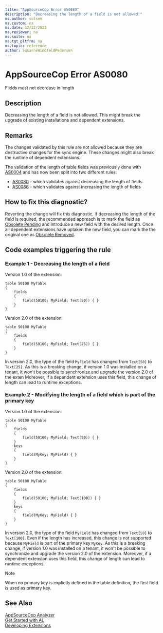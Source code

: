 ```yaml
---
title: "AppSourceCop Error AS0080"
description: "Decreasing the length of a field is not allowed."
ms.author: solsen
ms.custom: na
ms.date: 12/22/2023
ms.reviewer: na
ms.suite: na
ms.tgt_pltfrm: na
ms.topic: reference
author: SusanneWindfeldPedersen
---
```

[//]: # (START>DO_NOT_EDIT)
[//]: # (IMPORTANT:Do not edit any of the content between here and the END>DO_NOT_EDIT.)
[//]: # (Any modifications should be made in the .xml files in the ModernDev repo.)
# AppSourceCop Error AS0080
Fields must not decrease in length

## Description
Decreasing the length of a field is not allowed. This might break the upgrade of existing installations and dependent extensions.

[//]: # (IMPORTANT: END>DO_NOT_EDIT)

## Remarks

The changes validated by this rule are not allowed because they are destructive changes for the sync engine.
These changes might also break the runtime of dependent extensions.

The validation of the length of table fields was previously done with [AS0004](appsourcecop-as0004.md) and has now been split into two different rules:
- [AS0080](appsourcecop-as0080.md) - which validates against decreasing the length of fields
- [AS0086](appsourcecop-as0086.md) - which validates against increasing the length of fields

## How to fix this diagnostic?

Reverting the change will fix this diagnostic. If decreasing the length of the field is required, the recommended approach is to mark the field as [Obsolete Pending](../properties/devenv-obsoletestate-property.md) and introduce a new field with the desired length.
Once all dependent extensions have uptaken the new field, you can mark the the original one as [Obsolete Removed](../properties/devenv-obsoletestate-property.md).


## Code examples triggering the rule

### Example 1 - Decreasing the length of a field

Version 1.0 of the extension:
```AL
table 50100 MyTable
{
    fields
    {
        field(50100; MyField; Text[50]) { }
    }
}
```

Version 2.0 of the extension:
```AL
table 50100 MyTable
{
    fields
    {
        field(50100; MyField; Text[25]) { }
    }
}
```

In version 2.0, the type of the field `MyField` has changed from `Text[50]` to `Text[25]`. 
As this is a breaking change, if version 1.0 was installed on a tenant, it won't be possible to synchronize and upgrade the version 2.0 of the exten
Moreover, if a dependent extension uses this field, this change of length can lead to runtime exceptions.

### Example 2 - Modifying the length of a field which is part of the primary key

Version 1.0 of the extension:
```AL
table 50100 MyTable
{
    fields
    {
        field(50100; MyField; Text[50]) { }
    }
    keys
    {
        field(MyKey; MyField) { }
    }
}
```

Version 2.0 of the extension:
```AL
table 50100 MyTable
{
    fields
    {
        field(50100; MyField; Text[100]) { }
    }
    keys
    {
        field(MyKey; MyField) { }
    }
}
```

In version 2.0, the type of the field `MyField` has changed from `Text[50]` to `Text[100]`. Even if the length has increased, this change is not supported because `MyField` is part of the primary key `MyKey`. 
As this is a breaking change, if version 1.0 was installed on a tenant, it won't be possible to synchronize and upgrade the version 2.0 of the extension. 
Moreover, if a dependent extension uses this field, this change of length can lead to runtime exceptions.

> [!NOTE]  
> When no primary key is explictly defined in the table definition, the first field is used as primary key.

## See Also  
[AppSourceCop Analyzer](appsourcecop.md)  
[Get Started with AL](../devenv-get-started.md)  
[Developing Extensions](../devenv-dev-overview.md)  